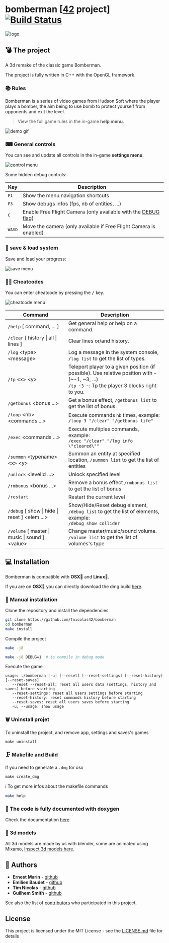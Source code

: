 # bomberman [[42](https://www.42.fr/) project] [![Build Status](https://travis-ci.com/tnicolas42/bomberman.svg?branch=master)](https://travis-ci.com/tnicolas42/bomberman)

![logo](https://github.com/tnicolas42/bomberman-assets/blob/master/imgs/bomberman-logo.png)

## 💣 The project

A 3d remake of the classic game Bomberman.

The project is fully written in C++ with the OpenGL framework.

### 📚 Rules

Bomberman is a series of video games from Hudson Soft where the player plays a bomber, the aim being to use bomb to protect yourself from opponents and exit the level.

> View the full game rules in the in-game **help menu**.

![demo gif](../media/bombermanDemo.gif?raw=true)

### ⌨ General controls

You can see and update all controls in the in-game **settings menu**.

![control menu](../media/ControlsMenu.png?raw=true)

Some hidden debug controls:

| Key  | Description |
| --- | --- |
| <kbd>F1</kbd> | Show the menu navigation shortcuts |
| <kbd>F3</kbd> | Show debugs infos (fps, nb of entities, ...) |
| <kbd>C</kbd> | Enable Free Flight Camera (only available with the [DEBUG flag](#-manual-installation)) |
| <kbd>W</kbd><kbd>A</kbd><kbd>S</kbd><kbd>D</kbd> | Move the camera (only available if Free Flight Camera is enabled) |

### 💾 save & load system

Save and load your progress:

![save menu](../media/saveMenu.png?raw=true)

### 👩‍💻 Cheatcodes

You can enter cheatcode by pressing the <kbd>/</kbd> key.

![cheatcode menu](../media/cheatcode.png?raw=true)

| Command  | Description |
| --- | --- |
| `/help` [&nbsp;command, ...&nbsp;]  | Get general help or help on a command.  |
| `/clear` [&nbsp;history \| all \| lines&nbsp;]  | Clear lines or/and history.  |
| `/log` \<type> \<message>  | Log a message in the system console, `/log list` to get the list of types.  |
| `/tp` \<x> \<y>  | Teleport player to a given position (if possible). Use relative position with `~` (~-1, ~3, ...)<br>`/tp ~3 ~`: Tp the player 3 blocks right to you.  |
| `/getbonus` <bonus ...>  | Get a bonus effect, `/getbonus list` to get the list of bonus.  |
| `/loop` \<nb> \<commands&nbsp;...>  | Execute commands `nb` times, example:<br>`/loop 3 "/clear" "/getbonus life"`  |
| `/exec` \<commands&nbsp;...>  | Execute multiples commands, example:<br>`/exec "/clear" "/log info \"cleared\""`  |
| `/summon` \<typename> \<x> \<y>  | Summon an entity at specified location, `/summon list` to get the list of entities   |
| `/unlock` \<levelId&nbsp;...>  | Unlock specified level  |
| `/rmbonus` \<bonus&nbsp;...>  | Remove a bonus effect `/rmbonus list` to get the list of bonus  |
| `/restart`   | Restart the current level  |
| `/debug` [&nbsp;show \| hide \| reset&nbsp;] \<elem ...>  | Show/Hide/Reset debug element, `/debug list` to get the list of elements, example:<br>`/debug show collider`  |
| `/volume` [&nbsp;master \| music \| sound&nbsp;] \<value>  | Change master/music/sound volume. `/volume list` to get the list of volumes's type |

## 💻 Installation

Bomberman is compatible with **OSX🍎** and **Linux🐧**.

If you are on **OSX🍎** you can directly download the dmg build [here](https://www.dropbox.com/s/uk0l9rlvxbrjpoo/bomberman.dmg?dl=0).

### 👷 Manual installation

Clone the repository and install the dependencies
```bash
git clone https://github.com/tnicolas42/bomberman
cd bomberman
make install
```

Compile the project

```bash
make -j8
```

```bash
make -j8 DEBUG=1  # to compile in debug mode
```

Execute the game
 ```usage
usage: ./bomberman [-u] [--reset] [--reset-settings] [--reset-history] [--reset-saves]
	--reset --reset-all: reset all users data (settings, history and saves) before starting
	--reset-settings: reset all users settings before starting
	--reset-history: reset commands history before starting
	--reset-saves: reset all users saves before starting
	-u, --usage: show usage
```

### 🗑 Uninstall projet

To uninstall the project, and remove app, settings and saves's games
```
make uninstall
```

### 🗜 Makefile and Build

If you need to generate a `.dmg` for osx
```
make create_dmg
```

ℹ️ To get more infos about the makefile commands
```bash
make help
```

### 📖 The code is fully documented with doxygen
Check the documentation [here](https://tnicolas42.github.io/bomberman)

### 🍩 3d models
All 3d models are made by us with blender, some are animated using Mixamo, [Inspect 3d models here](https://sketchfab.com/zer0nim/collections/bomberman-remake-assets).

## 🦄 Authors

* **Ernest Marin** - [github](https://github.com/zer0nim)
* **Emilien Baudet** - [github](https://github.com/ebaudet)
* **Tim Nicolas** - [github](https://github.com/tnicolas42)
* **Guilhem Smith** - [github](https://github.com/guilhemSmith)

See also the list of [contributors](https://github.com/tnicolas42/bomberman/graphs/contributors) who participated in this project.

## License

This project is licensed under the MIT License - see the [LICENSE.md](LICENSE.md) file for details
